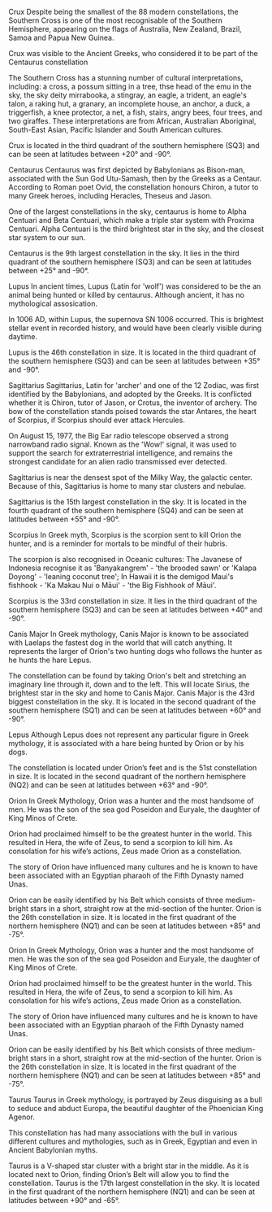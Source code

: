 Crux 
Despite being the smallest of the 88 modern constellations, the Southern Cross is one of the most recognisable of the Southern Hemisphere, appearing on the flags of Australia, New Zealand, Brazil, Samoa and Papua New Guinea. 

Crux was visible to the Ancient Greeks, who considered it to be part of the Centaurus constellation 

The Southern Cross has a stunning number of cultural interpretations, including: a cross, a possum sitting in a tree, thse head of the emu in the sky, the sky deity mirrabooka, a stingray, an eagle, a trident, an eagle's talon, a raking hut, a granary, an incomplete house, an anchor, a duck, a triggerfish, a knee protector, a net, a fish, stairs, angry bees, four trees, and two giraffes. These interpretations are from African, Australian Aboriginal, South-East Asian, Pacific Islander and South American cultures. 

Crux is located in the third quadrant of the southern hemisphere (SQ3) and can be seen at latitudes between +20° and -90°. 


Centaurus 
Centaurus was first depicted by Babylonians as Bison-man, associated with the Sun God Utu-Samash, then by the Greeks as a Centaur. According to Roman poet Ovid, the constellation honours Chiron, a tutor to many Greek heroes, including Heracles, Theseus and Jason. 

One of the largest constellations in the sky, centaurus is home to Alpha Centuari and Beta Centuari, which make a triple star system with Proxima Centuari. Alpha Centuari is the third brightest star in the sky, and the closest star system to our sun. 

Centaurus is the 9th largest constellation in the sky. It lies in the third quadrant of the southern hemisphere (SQ3) and can be seen at latitudes between +25° and -90°. 


Lupus 
In ancient times, Lupus (Latin for 'wolf') was considered to be the an animal being hunted or killed by centaurus. Although ancient, it has no mythological assosication. 

In 1006 AD, within Lupus, the supernova SN 1006 occurred. This is brightest stellar event in recorded history, and would have been clearly visible during daytime. 

Lupus is the 46th constellation in size. It is located in the third quadrant of the southern hemisphere (SQ3) and can be seen at latitudes between +35° and -90°. 


Sagittarius 
Sagittarius, Latin for 'archer' and one of the 12 Zodiac, was first identified by the Babylonians, and adopted by the Greeks. It is conflicted whether it is Chiron, tutor of Jason, or Crotus, the inventor of archery. The bow of the constellation stands poised towards the star Antares, the heart of Scorpius, if Scorpius should ever attack Hercules. 

On August 15, 1977, the Big Ear radio telescope observed a strong narrowband radio signal. Known as the 'Wow!' signal, it was used to support the search for extraterrestrial intelligence, and remains the strongest candidate for an alien radio transmissed ever detected. 

Sagittarius is near the densest spot of the Milky Way, the galactic center. Because of this, Sagittarius is home to many star clusters and nebulae. 

Sagittarius is the 15th largest constellation in the sky. It is located in the fourth quadrant of the southern hemisphere (SQ4) and can be seen at latitudes between +55° and -90°. 


Scorpius 
In Greek myth, Scorpius is the scorpion sent to kill Orion the hunter, and is a reminder for mortals to be mindful of their hubris. 

The scorpion is also recognised in Oceanic cultures: The Javanese of Indonesia recognise it as 'Banyakangrem' - 'the brooded sawn' or 'Kalapa Doyong' - 'leaning coconut tree'; In Hawaii it is the demigod Maui's fishhook - 'Ka Makau Nui o Māui' - 'the Big Fishhook of Māui'. 

Scorpius is the 33rd constellation in size. It lies in the third quadrant of the southern hemisphere (SQ3) and can be seen at latitudes between +40° and -90°. 


Canis Major 
In Greek mythology, Canis Major is known to be associated with Laelaps the fastest dog in the world that will catch anything. It represents the larger of Orion's two hunting dogs who follows the hunter as he hunts the hare Lepus. 

The constellation can be found by taking Orion's belt and stretching an imaginary line through it, down and to the left. This will locate Sirius, the brightest star in the sky and home to Canis Major. Canis Major is the 43rd biggest constellation in the sky. It is located in the second quadrant of the southern hemisphere (SQ1) and can be seen at latitudes between +60° and -90°. 


Lepus 
Although Lepus does not represent any particular figure in Greek mythology, it is associated with a hare being hunted by Orion or by his dogs. 

The constellation is located under Orion’s feet and is the 51st constellation in size. It is located in the second quadrant of the northern hemisphere (NQ2) and can be seen at latitudes between +63° and -90°. 


Orion 
In Greek Mythology, Orion was a hunter and the most handsome of men. He was the son of the sea god Poseidon and Euryale, the daughter of King Minos of Crete. 

Orion had proclaimed himself to be the greatest hunter in the world. This resulted in Hera, the wife of Zeus, to send a scorpion to kill him. As consolation for his wife’s actions, Zeus made Orion as a constellation. 

The story of Orion have influenced many cultures and he is known to have been associated with an Egyptian pharaoh of the Fifth Dynasty named Unas. 

Orion can be easily identified by his Belt which consists of three medium-bright stars in a short, straight row at the mid-section of the hunter. Orion is the 26th constellation in size. It is located in the first quadrant of the northern hemisphere (NQ1) and can be seen at latitudes between +85° and -75°. 


Orion 
In Greek Mythology, Orion was a hunter and the most handsome of men. He was the son of the sea god Poseidon and Euryale, the daughter of King Minos of Crete. 

Orion had proclaimed himself to be the greatest hunter in the world. This resulted in Hera, the wife of Zeus, to send a scorpion to kill him. As consolation for his wife’s actions, Zeus made Orion as a constellation. 

The story of Orion have influenced many cultures and he is known to have been associated with an Egyptian pharaoh of the Fifth Dynasty named Unas. 

Orion can be easily identified by his Belt which consists of three medium-bright stars in a short, straight row at the mid-section of the hunter. Orion is the 26th constellation in size. It is located in the first quadrant of the northern hemisphere (NQ1) and can be seen at latitudes between +85° and -75°. 


Taurus 
Taurus in Greek mythology, is portrayed by Zeus disguising as a bull to seduce and abduct Europa, the beautiful daughter of the Phoenician King Agenor. 

This constellation has had many associations with the bull in various different cultures and mythologies, such as in Greek, Egyptian and even in Ancient Babylonian myths. 

Taurus is a V-shaped star cluster with a bright star in the middle. As it is located next to Orion, finding Orion’s Belt will allow you to find the constellation. Taurus is the 17th largest constellation in the sky. It is located in the first quadrant of the northern hemisphere (NQ1) and can be seen at latitudes between +90° and -65°.  

